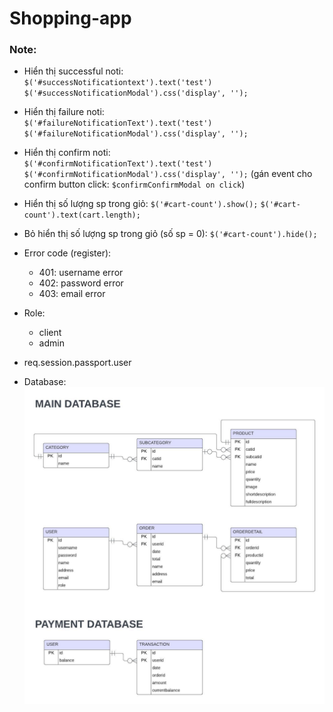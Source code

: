 # Shopping-app

### Note:
- Hiển thị successful noti:  
  `$('#successNotificationtext').text('test')`  
  `$('#successNotificationModal').css('display', '');`
- Hiển thị failure noti:  
  `$('#failureNotificationText').text('test')`  
  `$('#failureNotificationModal').css('display', '');`
- Hiển thị confirm noti:  
  `$('#confirmNotificationText').text('test')`  
  `$('#confirmNotificationModal').css('display', '');`
  (gán event cho confirm button click: `$confirmConfirmModal on click`)

- Hiển thị số lượng sp trong giỏ:
  `$('#cart-count').show();`
  `$('#cart-count').text(cart.length);`
- Bỏ hiển thị số lượng sp trong giỏ (số sp = 0):
  `$('#cart-count').hide();`

- Error code (register):
  + 401: username error
  + 402: password error
  + 403: email error
- Role:
  + client
  + admin

- req.session.passport.user

- Database:
![database](https://github.com/Flife11/Shopping-app/blob/main/%5BSYSTEM%20DESIGN%5D/ERD.jpeg)